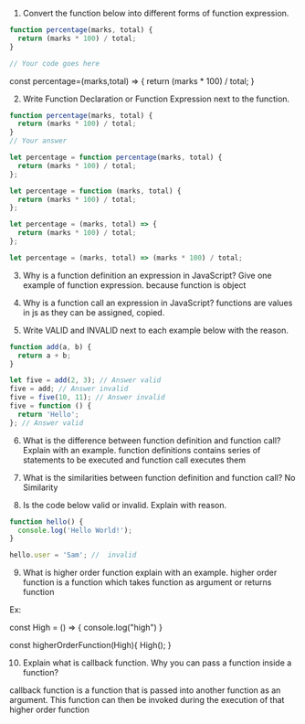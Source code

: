 1. Convert the function below into different forms of function expression.

```js
function percentage(marks, total) {
  return (marks * 100) / total;
}

// Your code goes here
```

const percentage=(marks,total) => {
return (marks \* 100) / total;
}

2. Write Function Declaration or Function Expression next to the function.

```js
function percentage(marks, total) {
  return (marks * 100) / total;
}
// Your answer
```

```js
let percentage = function percentage(marks, total) {
  return (marks * 100) / total;
};
```

```js
let percentage = function (marks, total) {
  return (marks * 100) / total;
};
```

```js
let percentage = (marks, total) => {
  return (marks * 100) / total;
};
```

```js
let percentage = (marks, total) => (marks * 100) / total;
```

3. Why is a function definition an expression in JavaScript? Give one example of function expression.
   because function is object

4. Why is a function call an expression in JavaScript?
   functions are values in js as they can be assigned, copied.

5. Write VALID and INVALID next to each example below with the reason.

```js
function add(a, b) {
  return a + b;
}

let five = add(2, 3); // Answer valid
five = add; // Answer invalid
five = five(10, 11); // Answer invalid
five = function () {
  return 'Hello';
}; // Answer valid
```

6. What is the difference between function definition and function call? Explain with an example.
   function definitions contains series of statements to be executed and function call executes them

7. What is the similarities between function definition and function call?
   No Similarity

8. Is the code below valid or invalid. Explain with reason.

```js
function hello() {
  console.log('Hello World!');
}

hello.user = 'Sam'; //  invalid
```

9. What is higher order function explain with an example.
   higher order function is a function which takes function as argument or returns function

Ex:

const High = () => {
console.log("high")
}

const higherOrderFunction(High){
High();
}

10. Explain what is callback function. Why you can pass a function inside a function?

callback function is a function that is passed into another function as an argument. This function can then be invoked during the execution of that higher order function
